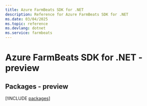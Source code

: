 ```yaml
---
title: Azure FarmBeats SDK for .NET
description: Reference for Azure FarmBeats SDK for .NET
ms.date: 03/04/2025
ms.topic: reference
ms.devlang: dotnet
ms.service: farmbeats
---
```

# Azure FarmBeats SDK for .NET - preview
## Packages - preview
[!INCLUDE [packages](farmbeats-index.md)]